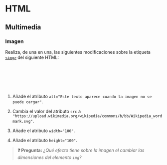 # HTML
## Multimedia

### Imagen

Realiza, de una en una, las siguientes modificaciones sobre la etiqueta [`<img>`](https://developer.mozilla.org/en-US/docs/Web/HTML/Element/img) del siguiente HTML:

<div class="codepen" data-prefill data-height="300" data-theme-id="light" data-default-tab="html,result" data-editable="true" style="opacity:0">
<pre data-lang="html">&lt;body>
&lt;p>
Texto antes &lt;img src="URL imagen (absoluta o relativa)"> Texto después 
&lt;/p>
&lt;/body>
</pre>
</div>

1. Añade el atributo `alt="Este texto aparece cuando la imagen no se puede cargar"`.

1. Cambia el valor del atributo `src` a `"https://upload.wikimedia.org/wikipedia/commons/b/bb/Wikipedia_wordmark.svg"`.

1. Añade el atributo `width="100"`.

1. Añade el atributo `height="100"`.

> **❓ Pregunta:** _¿Qué efecto tiene sobre la imagen el cambiar las dimensiones del elemento `img`?_
